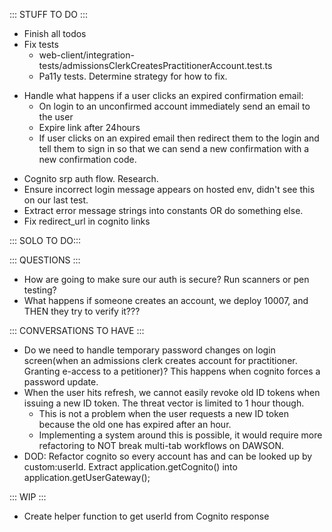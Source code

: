 ::: STUFF TO DO :::
- Finish all todos
- Fix tests
  - web-client/integration-tests/admissionsClerkCreatesPractitionerAccount.test.ts
  - Pa11y tests. Determine strategy for how to fix.
+ Handle what happens if a user clicks an expired confirmation email: 
  - On login to an unconfirmed account immediately send an email to the user
  - Expire link after 24hours
  - If user clicks on an expired email then redirect them to the login and tell them to sign in so that we can send a new confirmation with a new confirmation code.
- Cognito srp auth flow. Research.
- Ensure incorrect login message appears on hosted env, didn't see this on our last test.
- Extract error message strings into constants OR do something else.
- Fix redirect_url in cognito links

::: SOLO TO DO:::


::: QUESTIONS :::
- How are going to make sure our auth is secure? Run scanners or pen testing? 
- What happens if someone creates an account, we deploy 10007, and THEN they try to verify it???


::: CONVERSATIONS TO HAVE :::
- Do we need to handle temporary password changes on login screen(when an admissions clerk creates account for practitioner. Granting e-access to a petitioner)? This happens when cognito forces a password update.
- When the user hits refresh, we cannot easily revoke old ID tokens when issuing a new ID token. The threat vector is limited to 1 hour though. 
  - This is not a problem when the user requests a new ID token because the old one has expired after an hour. 
  - Implementing a system around this is possible, it would require more refactoring to NOT break multi-tab workflows on DAWSON.
- DOD:  Refactor cognito so every account has and can be looked up by custom:userId. Extract application.getCognito() into application.getUserGateway();
  
::: WIP :::
- Create helper function to get userId from Cognito response